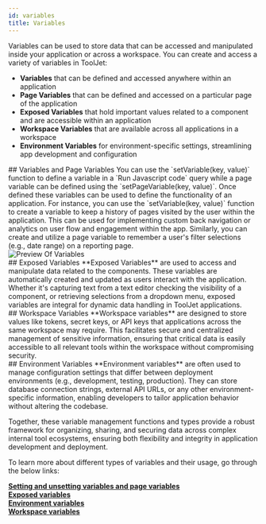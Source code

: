```yaml
---
id: variables
title: Variables 
---
```


Variables can be used to store data that can be accessed and manipulated inside your application or across a workspace. You can create and access a variety of variables in ToolJet:

- **Variables** that can be defined and accessed anywhere within an application 
- **Page Variables** that can be defined and accessed on a particular page of the application
- **Exposed Variables** that hold important values related to a component and are accessible within an application
- **Workspace Variables** that are available across all applications in a workspace
- **Environment Variables** for environment-specific settings, streamlining app development and configuration

<div>
## Variables and Page Variables
You can use the `setVariable(key, value)` function to define a variable in a `Run Javascript code` query while a page variable can be defined using the `setPageVariable(key, value)`. Once defined these variables can be used to define the functionality of an application. For instance, you can use the `setVariable(key, value)` function to create a variable to keep a history of pages visited by the user within the application. This can be used for implementing custom back navigation or analytics on user flow and engagement within the app. Similarly, you can create and utilize a page variable to remember a user's filter selections (e.g., date range) on a reporting page.

<div style={{textAlign: 'center'}}>
    <img className="screenshot-full" src="/img/tooljet-concepts/variables/variables-demo.png" alt="Preview Of Variables" />
</div>

</div>

<div>
## Exposed Variables
**Exposed Variables** are used to access and manipulate data related to the components. These variables are automatically created and updated as users interact with the application. Whether it's capturing text from a text editor checking the visibility of a component, or retrieving selections from a dropdown menu, exposed variables are integral for dynamic data handling in ToolJet applications.

</div>

<div>
## Workspace Variables 
**Workspace variables** are designed to store values like tokens, secret keys, or API keys that applications across the same workspace may require. This facilitates secure and centralized management of sensitive information, ensuring that critical data is easily accessible to all relevant tools within the workspace without compromising security.

</div>

<div>
## Environment Variables
**Environment variables** are often used to manage configuration settings that differ between deployment environments (e.g., development, testing, production). They can store database connection strings, external API URLs, or any other environment-specific information, enabling developers to tailor application behavior without altering the codebase.

</div>

Together, these variable management functions and types provide a robust framework for organizing, sharing, and securing data across complex internal tool ecosystems, ensuring both flexibility and integrity in application development and deployment.

To learn more about different types of variables and their usage, go through the below links:

**[Setting and unsetting variables and page variables](/docs/how-to/run-actions-from-runjs)** <br/>
**[Exposed variables](/docs/tooljet-concepts/exposed-variables)** <br/>
**[Environment variables](/docs/setup/env-vars/)** <br/>
**[Workspace variables](/docs/org-management/workspaces/workspace-variables/)**